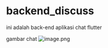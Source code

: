 # backend_discuss
ini adalah back-end aplikasi chat flutter

gambar chat
![image.png]( {https://drive.google.com/file/d/1TLZhJ8xXBY9hFwkYbO7-Ar3RH6zrum4Z/view?usp=sharing} )

